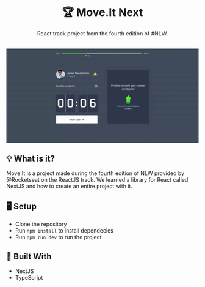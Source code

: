 <h1 align="center">🏆 Move.It Next</h1>
<p align="center"> React track project from the fourth edition of #NLW. </p>

</br>

<img src="./public/moveit.gif" align="center" />

</br>

## 💡 What is it?
Move.It is a project made during the fourth edition of NLW provided by @Rocketseat on the ReactJS track. We learned a library for React called NextJS and how to create an entire project with it.

## 🖥 Setup
- Clone the repository
- Run `npm install` to install dependecies
- Run `npm run dev` to run the project

## 🚧 Built With
- NextJS
- TypeScript